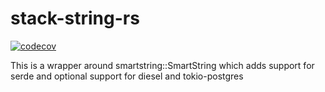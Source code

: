# stack-string-rs
[![codecov](https://codecov.io/gh/ddboline/stack-string-rs/branch/master/graph/badge.svg)](https://codecov.io/gh/ddboline/stack-string-rs)

This is a wrapper around smartstring::SmartString
which adds support for serde and optional support for diesel and tokio-postgres
